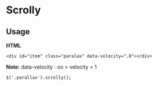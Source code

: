 Scrolly 
==============


Usage
---------

**HTML**

    <div id="item" class="paralax" data-velocity=".8"></div>

**Note:** data-velocity : oo > velocity < 1
    
    $('.parallax').scrolly();